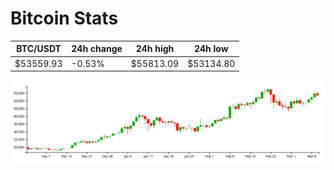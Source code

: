 # Bitcoin Stats

BTC/USDT|24h change|24h high|24h low|
|---|---|---|---|
|$53559.93|-0.53%|$55813.09|$53134.80|

<img src="./chart.svg">
